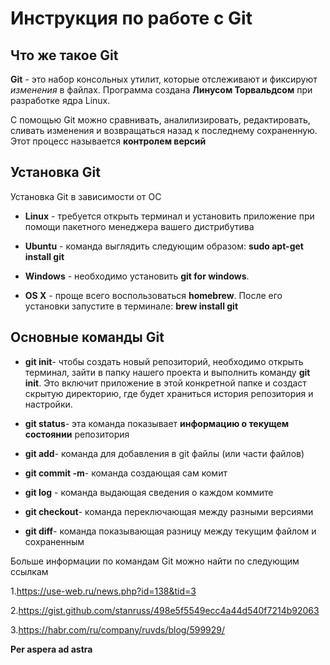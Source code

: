 # Инструкция по работе с Git 

## Что же такое Git

**Git** - это набор консольных утилит, которые отслеживают и фиксируют *изменения* в файлах. 
Программа создана **Линусом Торвальдсом** при разработке ядра Linux.

С помощью Git можно сравнивать, аналилизировать, редактировать, сливать изменения и возвращаться назад к последнему сохраненную. Этот процесс называется **контролем версий**

## Установка Git
 Установка Git в зависимости от ОС

 * **Linux** - требуется открыть терминал и установить приложение при помощи пакетного менеджера вашего дистрибутива

 * **Ubuntu** - команда выглядить следующим образом: **sudo apt-get install git**

 * **Windows** - необходимо установить **git for windows**.
 * **OS X** - проще всего воспользоваться **homebrew**. После его установки запустите в терминале: **brew install git**


## Основные команды Git
* **git init**- чтобы создать новый репозиторий, необходимо открыть терминал, зайти в папку нашего проекта и выполнить команду **git init**. Это включит приложение в этой конкретной папке и создаст скрытую директорию, где будет храниться история репозитория и настройки.

* **git status**- эта команда показывает **информацию о текущем состоянии** репозитория

* **git add**- команда для добавления в git файлы (или части файлов)
* **git commit  -m**- команда создающая сам комит
* **git log** - команда выдающая сведения о каждом коммите
* **git checkout**- команда переключающая между разными версиями
* **git diff**- команда показывающая разницу между текущим файлом и сохраненным

Больше информации по командам Git можно найти по следующим ссылкам

1.https://use-web.ru/news.php?id=138&tid=3

2.https://gist.github.com/stanruss/498e5f5549ecc4a44d540f7214b92063

3.https://habr.com/ru/company/ruvds/blog/599929/
      
      
      
    



 **Per aspera ad astra**




